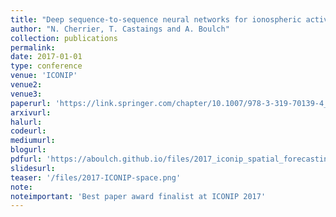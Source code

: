 ```yaml
---
title: "Deep sequence-to-sequence neural networks for ionospheric activity map prediction"
author: "N. Cherrier, T. Castaings and A. Boulch"
collection: publications
permalink:
date: 2017-01-01
type: conference
venue: 'ICONIP'
venue2: 
venue3:
paperurl: 'https://link.springer.com/chapter/10.1007/978-3-319-70139-4_55'
arxivurl: 
halurl: 
codeurl: 
mediumurl: 
blogurl: 
pdfurl: 'https://aboulch.github.io/files/2017_iconip_spatial_forecasting.pdf'
slidesurl: 
teaser: '/files/2017-ICONIP-space.png'
note:
noteimportant: 'Best paper award finalist at ICONIP 2017'
---									
```

